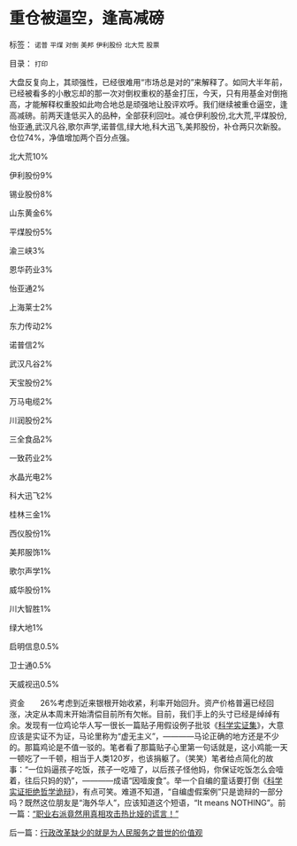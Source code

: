 # 重仓被逼空，逢高减磅

标签： `诺普` `平煤` `对倒` `美邦` `伊利股份` `北大荒` `股票` 

目录： `打印`

大盘反复向上，其顽强性，已经很难用“市场总是对的”来解释了。如同大半年前，已经被看多的小散忘却的那一次对倒权重权的基金打压，今天，只有用基金对倒拖高，才能解释权重股如此吻合地总是顽强地让股评欢呼。我们继续被重仓逼空，逢高减磅。前两天逢低买入的品种，全部获利回吐。减仓伊利股份,北大荒,平煤股份,怡亚通,武汉凡谷,歌尔声学,诺普信,绿大地,科大迅飞,美邦股份，补仓两只次新股。仓位74%，净值增加两个百分点强。

北大荒10%

伊利股份9%

锡业股份8%

山东黄金6%

平煤股份5%

渝三峡3%

恩华药业3%

怡亚通2%

上海莱士2%

东力传动2%

诺普信2%

武汉凡谷2%

天宝股份2%

万马电缆2%

川润股份2%

三全食品2%

一致药业2%

水晶光电2%

科大迅飞2%

桂林三金1%

西仪股份1%

美邦服饰1%

歌尔声学1%

威华股份1%

川大智胜1%

绿大地1%

启明信息0.5%

卫士通0.5%

天威视迅0.5%

资金　　26%考虑到近来银根开始收紧，利率开始回升。资产价格普遍已经回涨，决定从本周末开始清偿目前所有欠帐。目前，我们手上的头寸已经是绰绰有余。发现有一位鸡论华人写一很长一篇贴子用假设例子批驳《[科学实证集](../../../2009/6/18/科学是实证集；为什么诺贝尔不喜欢中国传统文化.md)》，大意应该是实证不为证，马论里称为“虚无主义”，————马论正确的地方还是不少的。那篇鸡论是不值一驳的。笔者看了那篇贴子心里第一句话就是，这小鸡能一天一顿吃了一千顿，相当于人类120岁，也该捐躯了。（笑笑）笔者给点简化的故事：“一位妈逼孩子吃饭，孩子一吃噎了，以后孩子怪他妈，你保证吃饭怎么会噎着，往后只妈的奶”，————成语“因噎废食”。举一个自编的童话要打倒《[科学实证拒绝哲学诡辩](../../../2009/6/19/科学实证性排斥任何哲学诡辩.md)》，有点可笑。难道不知道，“自编虚假案例”只是诡辩的一部分吗？既然这位朋友是“海外华人”，应该知道这个短语，“It
means NOTHING”。前一篇：[“职业右派竟然用真相攻击热比娅的谎言！”](../../../2009/7/14/“职业右派竟然用真相攻击热比娅的谎言！”.md)

后一篇：[行政改革缺少的就是为人民服务之普世的价值观](../../../2009/7/14/行政改革缺少的就是为人民服务之普世的价值观.md)
